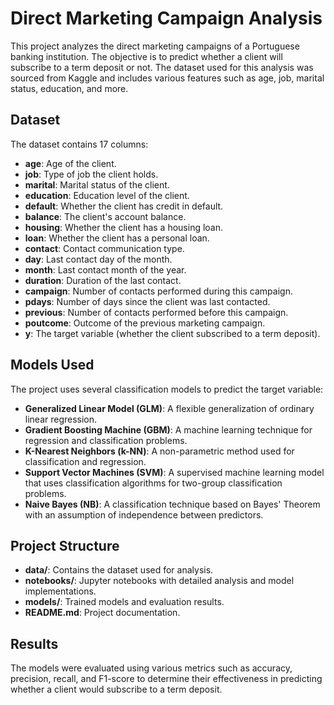 # Direct Marketing Campaign Analysis

This project analyzes the direct marketing campaigns of a Portuguese banking institution. The objective is to predict whether a client will subscribe to a term deposit or not. The dataset used for this analysis was sourced from Kaggle and includes various features such as age, job, marital status, education, and more.

## Dataset
The dataset contains 17 columns:
- **age**: Age of the client.
- **job**: Type of job the client holds.
- **marital**: Marital status of the client.
- **education**: Education level of the client.
- **default**: Whether the client has credit in default.
- **balance**: The client's account balance.
- **housing**: Whether the client has a housing loan.
- **loan**: Whether the client has a personal loan.
- **contact**: Contact communication type.
- **day**: Last contact day of the month.
- **month**: Last contact month of the year.
- **duration**: Duration of the last contact.
- **campaign**: Number of contacts performed during this campaign.
- **pdays**: Number of days since the client was last contacted.
- **previous**: Number of contacts performed before this campaign.
- **poutcome**: Outcome of the previous marketing campaign.
- **y**: The target variable (whether the client subscribed to a term deposit).

## Models Used
The project uses several classification models to predict the target variable:
- **Generalized Linear Model (GLM)**: A flexible generalization of ordinary linear regression.
- **Gradient Boosting Machine (GBM)**: A machine learning technique for regression and classification problems.
- **K-Nearest Neighbors (k-NN)**: A non-parametric method used for classification and regression.
- **Support Vector Machines (SVM)**: A supervised machine learning model that uses classification algorithms for two-group classification problems.
- **Naive Bayes (NB)**: A classification technique based on Bayes' Theorem with an assumption of independence between predictors.

## Project Structure
- **data/**: Contains the dataset used for analysis.
- **notebooks/**: Jupyter notebooks with detailed analysis and model implementations.
- **models/**: Trained models and evaluation results.
- **README.md**: Project documentation.

## Results
The models were evaluated using various metrics such as accuracy, precision, recall, and F1-score to determine their effectiveness in predicting whether a client would subscribe to a term deposit.
